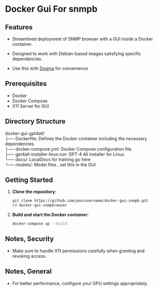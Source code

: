 # Docker Gui For snmpb

## Features

- Streamlined deployment of SNMP browser with a GUI inside a Docker container.
- Designed to work with Debian-based images satisfying specific dependencies.

- Use this with [Dogma](https://github.com/williamblair333/dogma) for convenience

## Prerequisites

- Docker
- Docker Compose
- X11 Server for GUI

## Directory Structure

docker-gui-gpt4all/  
├── Dockerfile: Defines the Docker container including the necessary dependencies.  
├── docker-compose.yml: Docker Compose configuration file.  
├── gpt4all-installer-linux.run: GPT-4 All installer for Linux.  
└── docs/: LocalDocs for training go here  
└── models/: Model files , set this in the GUI  

## Getting Started

1. **Clone the repository**:
    ```bash
    git clone https://github.com/yourusername/docker-gui-snmpb.git
    cd docker-gui-snmpbrowser
    ```

2. **Build and start the Docker container**:
    ```bash
    docker-compose up --build
    ```

## Notes, Security

- Make sure to handle X11 permissions carefully when granting and revoking access.

## Notes, General

- For better performance, configure your GPU settings appropriately.

